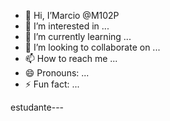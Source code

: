 - 👋 Hi, I’Marcio @M102P
- 👀 I’m interested in ...
- 🌱 I’m currently learning ...
- 💞️ I’m looking to collaborate on ...
- 📫 How to reach me ...
- 😄 Pronouns: ...
- ⚡ Fun fact: ...

<!---
M102P/M102P is a ✨ special ✨ repository because its `README.md` (this file) appears on your GitHub profile.
You can click the Preview link to take a look at your changes.
--->estudante---
